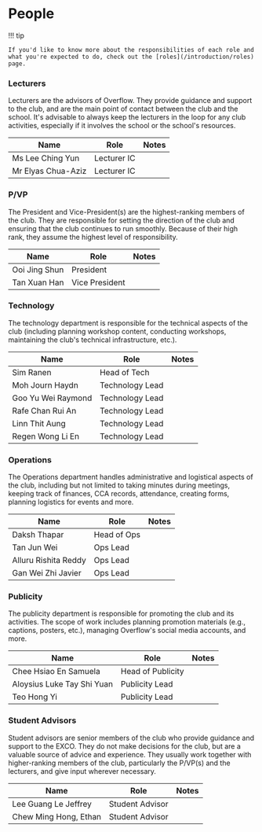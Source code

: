 # People

!!! tip

    If you'd like to know more about the responsibilities of each role and what you're expected to do, check out the [roles](/introduction/roles) page.

### Lecturers

Lecturers are the advisors of Overflow. They provide guidance and support to the club, and are the main point of contact between the club and the school. It's advisable to always keep the lecturers in the loop for any club activities, especially if it involves the school or the school's resources.

| Name               | Role        | Notes |
| ------------------ | ----------- | ----- |
| Ms Lee Ching Yun   | Lecturer IC |       |
| Mr Elyas Chua-Aziz | Lecturer IC |       |

### P/VP

The President and Vice-President(s) are the highest-ranking members of the club. They are responsible for setting the direction of the club and ensuring that the club continues to run smoothly. Because of their high rank, they assume the highest level of responsibility.

| Name          | Role           | Notes |
| ------------- | -------------- | ----- |
| Ooi Jing Shun | President      |       |
| Tan Xuan Han  | Vice President |       |

### Technology

The technology department is responsible for the technical aspects of the club (including planning workshop content, conducting workshops, maintaining the club's technical infrastructure, etc.).

| Name               | Role            | Notes |
| ------------------ | --------------- | ----- |
| Sim Ranen          | Head of Tech    |       |
| Moh Journ Haydn    | Technology Lead |       |
| Goo Yu Wei Raymond | Technology Lead |       |
| Rafe Chan Rui An   | Technology Lead |       |
| Linn Thit Aung     | Technology Lead |       |
| Regen Wong Li En   | Technology Lead |       |

### Operations

The Operations department handles administrative and logistical aspects of the club, including but not limited to taking minutes during meetings, keeping track of finances, CCA records, attendance, creating forms, planning logistics for events and more.

| Name                 | Role        | Notes |
| -------------------- | ----------- | ----- |
| Daksh Thapar         | Head of Ops |       |
| Tan Jun Wei          | Ops Lead    |       |
| Alluru Rishita Reddy | Ops Lead    |       |
| Gan Wei Zhi Javier   | Ops Lead    |       |

### Publicity

The publicity department is responsible for promoting the club and its activities. The scope of work includes planning promotion materials (e.g., captions, posters, etc.), managing Overflow's social media accounts, and more.

| Name                       | Role              | Notes |
| -------------------------- | ----------------- | ----- |
| Chee Hsiao En Samuela      | Head of Publicity |       |
| Aloysius Luke Tay Shi Yuan | Publicity Lead    |       |
| Teo Hong Yi                | Publicity Lead    |       |

### Student Advisors

Student advisors are senior members of the club who provide guidance and support to the EXCO. They do not make decisions for the club, but are a valuable source of advice and experience. They usually work together with higher-ranking members of the club, particularly the P/VP(s) and the lecturers, and give input wherever necessary.

| Name                  | Role            | Notes |
| --------------------- | --------------- | ----- |
| Lee Guang Le Jeffrey  | Student Advisor |       |
| Chew Ming Hong, Ethan | Student Advisor |       |
